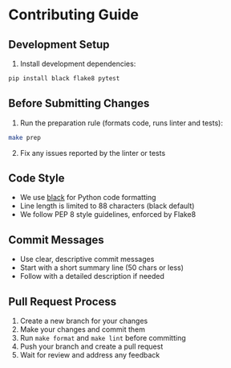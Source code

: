 # Contributing Guide

## Development Setup

1. Install development dependencies:

```bash
pip install black flake8 pytest
```

## Before Submitting Changes

1. Run the preparation rule (formats code, runs linter and tests):

```bash
make prep
```

2. Fix any issues reported by the linter or tests

## Code Style

- We use [black](https://black.readthedocs.io/) for Python code formatting
- Line length is limited to 88 characters (black default)
- We follow PEP 8 style guidelines, enforced by Flake8

## Commit Messages

- Use clear, descriptive commit messages
- Start with a short summary line (50 chars or less)
- Follow with a detailed description if needed

## Pull Request Process

1. Create a new branch for your changes
2. Make your changes and commit them
3. Run `make format` and `make lint` before committing
4. Push your branch and create a pull request
5. Wait for review and address any feedback
